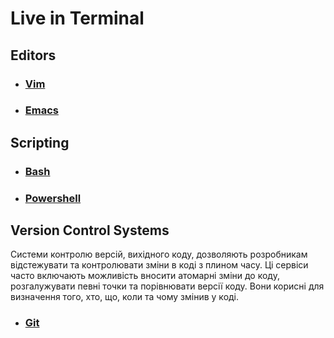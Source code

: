 # Live in Terminal

## Editors

- ### [Vim](Vim/Vim.md)
- ### [Emacs](Emacs/Emacs.md)

## Scripting

- ### [Bash](Bash/Bash.md)
- ### [Powershell](Powershell/Powershell.md)

## Version Control Systems

Системи контролю версій, вихідного коду, дозволяють розробникам відстежувати та контролювати зміни в коді з плином часу. Ці сервіси часто включають можливість вносити атомарні зміни до коду, розгалужувати певні точки та порівнювати версії коду. Вони корисні для визначення того, хто, що, коли та чому змінив у коді.

- ### [Git](Git/Git.md)